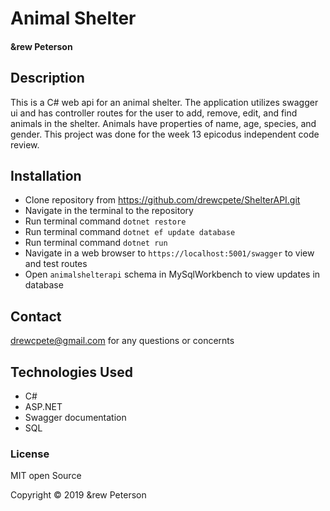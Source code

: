 # Animal Shelter
#### &rew Peterson

## Description

This is a C# web api for an animal shelter.  The application utilizes swagger ui and has controller routes for the user to add, remove, edit, and find animals in the shelter.  Animals have properties of name, age, species, and gender.  This project was done for the week 13 epicodus independent code review.

## Installation

* Clone repository from https://github.com/drewcpete/ShelterAPI.git
* Navigate in the terminal to the repository
* Run terminal command ```dotnet restore```
* Run terminal command ```dotnet ef update database```
* Run terminal command ```dotnet run```
* Navigate in a web browser to ```https://localhost:5001/swagger``` to view and test routes
* Open ```animalshelterapi``` schema in MySqlWorkbench to view updates in database

## Contact

drewcpete@gmail.com for any questions or concernts

## Technologies Used

* C#
* ASP.NET
* Swagger documentation
* SQL



### License
MIT open Source

Copyright &copy; 2019 &rew Peterson